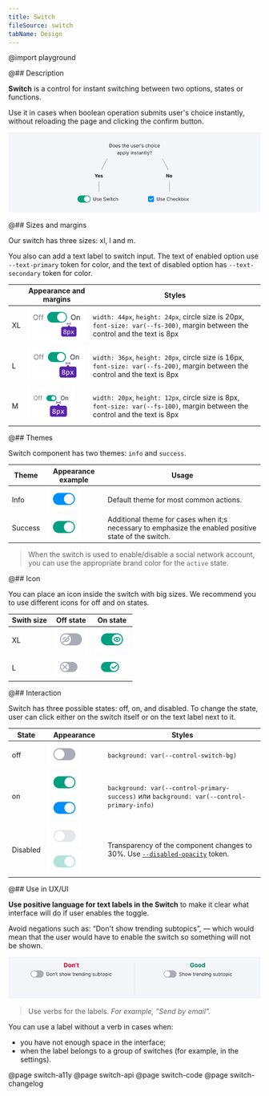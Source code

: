 ```yaml
---
title: Switch
fileSource: switch
tabName: Design
---
```


@import playground

@## Description

**Switch** is a control for instant switching between two options, states or functions.

Use it in cases when boolean operation submits user's choice instantly, without reloading the page and clicking the confirm button.

![scheme](static/check-or-toggle.png)

@## Sizes and margins

Our switch has three sizes: xl, l and m.

You also can add a text label to switch input. The text of enabled option use `--text-primary` token for color, and the text of disabled option has `--text-secondary` token for color.

|     | Appearance and margins                     | Styles                                                                                                                            |
| --- | ------------------------------------------ | --------------------------------------------------------------------------------------------------------------------------------- |
| XL  | ![xl switch](static/switch-on-text-xl.png) | `width: 44px`, `height: 24px`, circle size is 20px, `font-size: var(--fs-300)`, margin between the control and the text is 8px |
| L   | ![l switch](static/switch-on-text-l.png)   | `width: 36px`, `height: 20px`, circle size is 16px, `font-size: var(--fs-200)`, margin between the control and the text is 8px |
| M   | ![m switch](static/switch-on-text-m.png)   | `width: 20px`, `height: 12px`, circle size is 8px, `font-size: var(--fs-100)`, margin between the control and the text is 8px  |

@## Themes

Switch component has two themes: `info` and `success`.

| Theme   | Appearance example                            | Usage                                                                                                 |
| ------- | --------------------------------------------- | ----------------------------------------------------------------------------------------------------- |
| Info    | ![switch with info theme](static/on-info.png) | Default theme for most common actions.                                                                |
| Success | ![switch with success](static/on-success.png) | Additional theme for cases when it;s necessary to emphasize the enabled positive state of the switch. |

> When the switch is used to enable/disable a social network account, you can use the appropriate brand color for the `active` state.

@## Icon

You can place an icon inside the switch with big sizes. We recommend you to use different icons for off and on states.

| Swith size | Off state                             | On state                            |
| ---------- | ------------------------------------- | ----------------------------------- |
| XL         | ![off](static/switch-off-icon-xl.png) | ![on](static/switch-on-icon-xl.png) |
| L          | ![off](static/switch-off-icon-l.png)  | ![on](static/switch-on-icon-l.png)  |

@## Interaction

Switch has three possible states: off, on, and disabled. To change the state, user can click either on the switch itself or on the text label next to it.

| State    | Appearance                                                                              | Styles                                                                                                 |
| -------- | --------------------------------------------------------------------------------------- | ------------------------------------------------------------------------------------------------------ |
| off      | ![off switch](static/off.png)                                                           | `background: var(--control-switch-bg)`                                                                |
| on       | ![on switch](static/on-success.png) ![on switch](static/on-info.png)                    | `background: var(--control-primary-success)` или `background: var(--control-primary-info)`           |
| Disabled | ![disabled switch](static/disabled.png) ![disabled switch](static/disabled-success.png) | Transparency of the component changes to 30%. Use [`--disabled-opacity`](/style/design-tokens/) token. |

@## Use in UX/UI

**Use positive language for text labels in the Switch** to make it clear what interface will do if user enables the toggle.

Avoid negations such as: “Don't show trending subtopics”, — which would mean that the user would have to enable the switch so something will not be shown.

![switch with label](static/switchlabel_yes_no.png)

> Use verbs for the labels. _For example, "Send by email"._

You can use a label without a verb in cases when:

- you have not enough space in the interface;
- when the label belongs to a group of switches (for example, in the settings).

@page switch-a11y
@page switch-api
@page switch-code
@page switch-changelog
